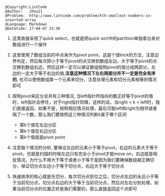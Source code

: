 ```
@Copyright:LintCode
@Author:   zhou21
@Problem:  http://www.lintcode.com/problem/kth-smallest-numbers-in-unsorted-array
@Language: Markdown
@Datetime: 17-04-07 23:30
```

1. 这里直接采用了quick select，也就是把quick sort中的partition单独拿出来对数组进行一个操作
2.  这里使用了数组当前的中点来作为pivot point，这是个很trick的方法，注意边界判定，然后每次把小于等于pivot的点交换到数组左边，大于等于pivot的点交换到数组右边，然后这样一定可以保证数组按照pivot的值分成两部分，左边的一定大于等于右边的值,**注意这种情况下左右两部分并不一定是完全有序的**, 也可以使用数组第一个元素来切分，注意处理元素和切分元素相等的情况即可
3. 按照pivot来区分总共有三种情况, 当left指针所指向的数正好等于pivot的值时，left指针会停住，对于right指针同理，这样的话，当right < k < left时，我们直接返回，如果不是，按照相应情况处理，最后可能left和right为相邻或者隔了一个数，那么我们要按照这三种情况判断k属于哪个区间
    * 	第k个值在左边分区
    * 	第k个值在右边分区
    * 	第k个值就是pivot point 

4. 注意每个情况的分析, 要保证左边的元素小于等于pivot，右边的元素大于等于pivot，也就是扫描的时候左边只有完全小于pivot才能move on，右边就是相反情况。为什么不用大于等于或者小于等于是因为我们要确保数组被正确切分，保证切分点左边小于等于切分点，右边大于等于切分点
5. 快速排序的核心就是先切分，每次切分点到位之后，切分点左边的永远小于等于当前切分点，切分点右边的大于等于当前切分点，然后对左右分别处理，如果当前切分点的位置正好是我们需要的，那么直接返回这个点即可